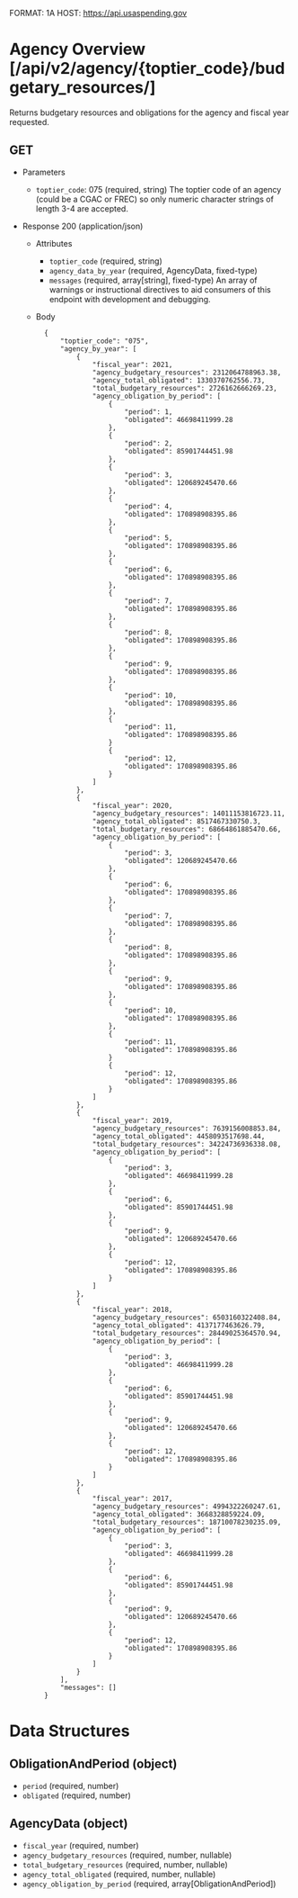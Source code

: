 FORMAT: 1A
HOST: https://api.usaspending.gov

# Agency Overview [/api/v2/agency/{toptier_code}/budgetary_resources/]

Returns budgetary resources and obligations for the agency and fiscal year requested.

## GET

+ Parameters
    + `toptier_code`: 075 (required, string)
        The toptier code of an agency (could be a CGAC or FREC) so only numeric character strings of length 3-4 are accepted.

+ Response 200 (application/json)
    + Attributes
        + `toptier_code` (required, string)
        + `agency_data_by_year` (required, AgencyData, fixed-type)
        + `messages` (required, array[string], fixed-type)
            An array of warnings or instructional directives to aid consumers of this endpoint with development and debugging.

    + Body

            {
                "toptier_code": "075",
                "agency_by_year": [
                    {
                        "fiscal_year": 2021,
                        "agency_budgetary_resources": 2312064788963.38,
                        "agency_total_obligated": 1330370762556.73,
                        "total_budgetary_resources": 2726162666269.23,
                        "agency_obligation_by_period": [
                            {
                                "period": 1,
                                "obligated": 46698411999.28
                            },
                            {
                                "period": 2,
                                "obligated": 85901744451.98
                            },
                            {
                                "period": 3,
                                "obligated": 120689245470.66
                            },
                            {
                                "period": 4,
                                "obligated": 170898908395.86
                            },
                            {
                                "period": 5,
                                "obligated": 170898908395.86
                            },
                            {
                                "period": 6,
                                "obligated": 170898908395.86
                            },
                            {
                                "period": 7,
                                "obligated": 170898908395.86
                            },
                            {
                                "period": 8,
                                "obligated": 170898908395.86
                            },
                            {
                                "period": 9,
                                "obligated": 170898908395.86
                            },
                            {
                                "period": 10,
                                "obligated": 170898908395.86
                            },
                            {
                                "period": 11,
                                "obligated": 170898908395.86
                            }
                            {
                                "period": 12,
                                "obligated": 170898908395.86
                            }
                        ]
                    },
                    {
                        "fiscal_year": 2020,
                        "agency_budgetary_resources": 14011153816723.11,
                        "agency_total_obligated": 8517467330750.3,
                        "total_budgetary_resources": 68664861885470.66,
                        "agency_obligation_by_period": [
                            {
                                "period": 3,
                                "obligated": 120689245470.66
                            },
                            {
                                "period": 6,
                                "obligated": 170898908395.86
                            },
                            {
                                "period": 7,
                                "obligated": 170898908395.86
                            },
                            {
                                "period": 8,
                                "obligated": 170898908395.86
                            },
                            {
                                "period": 9,
                                "obligated": 170898908395.86
                            },
                            {
                                "period": 10,
                                "obligated": 170898908395.86
                            },
                            {
                                "period": 11,
                                "obligated": 170898908395.86
                            }
                            {
                                "period": 12,
                                "obligated": 170898908395.86
                            }
                        ]
                    },
                    {
                        "fiscal_year": 2019,
                        "agency_budgetary_resources": 7639156008853.84,
                        "agency_total_obligated": 4458093517698.44,
                        "total_budgetary_resources": 34224736936338.08,
                        "agency_obligation_by_period": [
                            {
                                "period": 3,
                                "obligated": 46698411999.28
                            },
                            {
                                "period": 6,
                                "obligated": 85901744451.98
                            },
                            {
                                "period": 9,
                                "obligated": 120689245470.66
                            },
                            {
                                "period": 12,
                                "obligated": 170898908395.86
                            }
                        ]
                    },
                    {
                        "fiscal_year": 2018,
                        "agency_budgetary_resources": 6503160322408.84,
                        "agency_total_obligated": 4137177463626.79,
                        "total_budgetary_resources": 28449025364570.94,
                        "agency_obligation_by_period": [
                            {
                                "period": 3,
                                "obligated": 46698411999.28
                            },
                            {
                                "period": 6,
                                "obligated": 85901744451.98
                            },
                            {
                                "period": 9,
                                "obligated": 120689245470.66
                            },
                            {
                                "period": 12,
                                "obligated": 170898908395.86
                            }
                        ]
                    },
                    {
                        "fiscal_year": 2017,
                        "agency_budgetary_resources": 4994322260247.61,
                        "agency_total_obligated": 3668328859224.09,
                        "total_budgetary_resources": 18710078230235.09,
                        "agency_obligation_by_period": [
                            {
                                "period": 3,
                                "obligated": 46698411999.28
                            },
                            {
                                "period": 6,
                                "obligated": 85901744451.98
                            },
                            {
                                "period": 9,
                                "obligated": 120689245470.66
                            },
                            {
                                "period": 12,
                                "obligated": 170898908395.86
                            }
                        ]
                    }
                ],
                "messages": []
            }

# Data Structures

## ObligationAndPeriod (object)
+ `period` (required, number)
+ `obligated` (required, number)

## AgencyData (object)
+ `fiscal_year` (required, number)
+ `agency_budgetary_resources` (required, number, nullable)
+ `total_budgetary_resources` (required, number, nullable)
+ `agency_total_obligated` (required, number, nullable)
+ `agency_obligation_by_period` (required, array[ObligationAndPeriod])